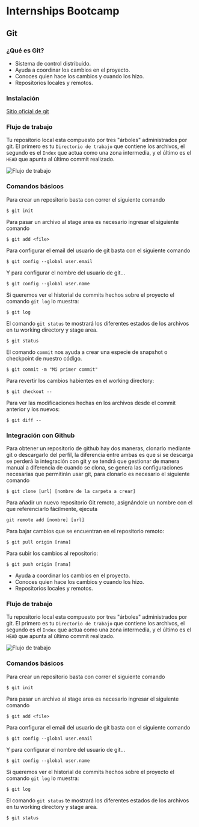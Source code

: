 # Internships Bootcamp
## Git
### ¿Qué es Git?
+ Sistema de control distribuido.
+ Ayuda a coordinar los cambios en el proyecto.
+ Conoces quien hace los cambios y cuando los hizo.
+ Repositorios locales y remotos.
### Instalación
[Sitio oficial de git](https://git-scm.com/)

### Flujo de trabajo
Tu repositorio local esta compuesto por tres "árboles" administrados por git. El primero es tu `Directorio de trabajo` que contiene los archivos, el segundo es el `Index` que actua como una zona intermedia, y el último es el `HEAD` que apunta al último commit realizado. 

![Flujo de trabajo](https://rogerdudler.github.io/git-guide/img/trees.png)

### Comandos básicos
Para crear un repositorio basta con correr el siguiente comando
```
$ git init
```

Para pasar un archivo al stage area es necesario ingresar el siguiente comando
```
$ git add <file>
```

Para configurar el email del usuario de git basta con el siguiente comando
```
$ git config --global user.email
```

Y para configurar el nombre del usuario de git...
```
$ git config --global user.name
```

Si queremos ver el historial de commits hechos sobre el proyecto el comando `git log` lo muestra:
```
$ git log 
```

El comando `git status` te mostrará los diferentes estados de los archivos en tu working directory y stage area.
```
$ git status
```

El comando `commit` nos ayuda a crear una especie de snapshot o checkpoint de nuestro código.
```
$ git commit -m "Mi primer commit"
```


Para revertir los cambios habientes en el working directory:

```
$ git checkout --
```


Para ver las modificaciones hechas en los archivos desde el commit anterior y los nuevos:
```
$ git diff --
```

### Integración con Github
Para obtener un repositorio de github hay dos maneras, clonarlo mediante git o descargarlo del perfil, la diferencia entre ambas es que si se descarga se perderá la integración con git y se tendrá que gestionar de manera manual a diferencia de cuando se clona, se genera las configuraciones necesarias que permitirán usar git, para clonarlo es necesario el siguiente comando
```
$ git clone [url] [nombre de la carpeta a crear]
```

Para añadir un nuevo repositorio Git remoto, asignándole un nombre con el que referenciarlo fácilmente, ejecuta 
```
git remote add [nombre] [url]
```

Para bajar cambios que se encuentran en el repositorio remoto:
```
$ git pull origin [rama]
```

Para subir los cambios al repositorio: 
```
$ git push origin [rama]
```

+ Ayuda a coordinar los cambios en el proyecto.
+ Conoces quien hace los cambios y cuando los hizo.
+ Repositorios locales y remotos.
### Flujo de trabajo
Tu repositorio local esta compuesto por tres "árboles" administrados por git. El primero es tu `Directorio de trabajo` que contiene los archivos, el segundo es el `Index` que actua como una zona intermedia, y el último es el `HEAD` que apunta al último commit realizado. 

![Flujo de trabajo](https://rogerdudler.github.io/git-guide/img/trees.png)

### Comandos básicos
Para crear un repositorio basta con correr el siguiente comando
```
$ git init
```

Para pasar un archivo al stage area es necesario ingresar el siguiente comando
```
$ git add <file>
```

Para configurar el email del usuario de git basta con el siguiente comando
```
$ git config --global user.email
```

Y para configurar el nombre del usuario de git...
```
$ git config --global user.name
```

Si queremos ver el historial de commits hechos sobre el proyecto el comando `git log` lo muestra:
```
$ git log 
```

El comando `git status` te mostrará los diferentes estados de los archivos en tu working directory y stage area.
```
$ git status
```
